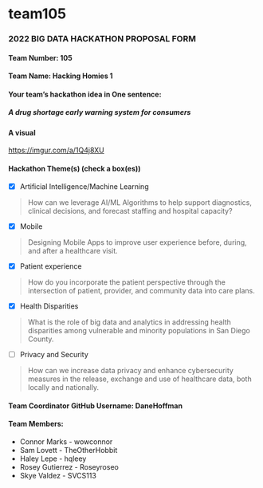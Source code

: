 # team105

### 2022 BIG DATA HACKATHON PROPOSAL FORM

#### Team Number: 105

#### Team Name: Hacking Homies 1  
  
#### Your team’s hackathon idea in One sentence:
##### A drug shortage early warning system for consumers


#### A visual
https://imgur.com/a/1Q4j8XU



#### Hackathon Theme(s) (check a box(es))
- [X] Artificial Intelligence/Machine Learning 
> How can we leverage AI/ML Algorithms to help support diagnostics, clinical decisions, and forecast staffing and hospital capacity?
- [X] Mobile
> Designing Mobile Apps to improve user experience before, during, and after a healthcare visit.
- [X] Patient experience
> How do you incorporate the patient perspective through the intersection of patient, provider, and community data into care plans.
- [X] Health Disparities
> What is the role of big data and analytics in addressing health disparities among vulnerable and minority populations in San Diego County.
- [ ] Privacy and Security
> How can we increase data privacy and enhance cybersecurity measures in the release, exchange and use of healthcare data, both locally and nationally.

#### Team Coordinator GitHub Username: DaneHoffman

#### Team Members: 
* Connor Marks - wowconnor
* Sam Lovett - TheOtherHobbit
* Haley Lepe - hqleey
* Rosey Gutierrez - Roseyroseo
* Skye Valdez - SVCS113
